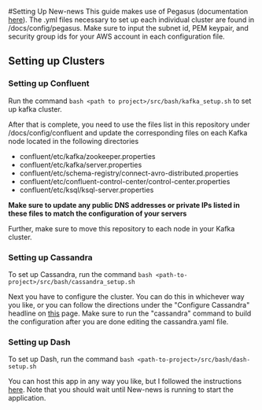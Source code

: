 #Setting Up New-news
This guide makes use of Pegasus (documentation [here](https://github.com/InsightDataScience/pegasus)). The .yml files necessary to set up each individual cluster are found in <path to project>/docs/config/pegasus. Make sure to input the subnet id, PEM keypair, and security group ids for your AWS account in each configuration file.

## Setting up Clusters
### Setting up Confluent
Run the command `bash <path to project>/src/bash/kafka_setup.sh` to set up kafka cluster.

After that is complete, you need to use the files list in this repository under <path to project>/docs/config/confluent and update the corresponding files on each Kafka node located in the following directories
* confluent/etc/kafka/zookeeper.properties
* confluent/etc/kafka/server.properties
* confluent/etc/schema-registry/connect-avro-distributed.properties
* confluent/etc/confluent-control-center/control-center.properties
* confluent/etc/ksql/ksql-server.properties

**Make sure to update any public DNS addresses or private IPs listed in these files to match the configuration of your servers**

Further, make sure to move this repository to each node in your Kafka cluster.

### Setting up Cassandra
To set up Cassandra, run the command `bash <path-to-project>/src/bash/cassandra_setup.sh`

Next you have to configure the cluster. You can do this in whichever way you like, or you can follow the directions under the "Configure Cassandra" headline on [this](https://github.com/InsightDataScience/data-engineering-ecosystem/wiki/cassandra) page. Make sure to run the "cassandra" command to build the configuration after you are done editing the cassandra.yaml file.


### Setting up Dash
To set up Dash, run the command `bash <path-to-project>/src/bash/dash-setup.sh`

You can host this app in any way you like, but I followed the instructions [here](https://www.digitalocean.com/community/tutorials/how-to-deploy-python-wsgi-apps-using-gunicorn-http-server-behind-nginx). Note that you should wait until New-news is running to start the application.
